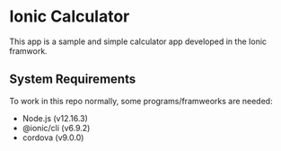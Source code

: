 # Ionic Calculator

This app is a sample and simple calculator app developed in the Ionic framwork.

## System Requirements

To work in this repo normally, some programs/framweorks are needed:

* Node.js (v12.16.3)
* @ionic/cli (v6.9.2)
* cordova (v9.0.0)